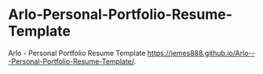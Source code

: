 # Arlo-Personal-Portfolio-Resume-Template
Arlo - Personal  Portfolio  Resume Template
https://jemes888.github.io/Arlo---Personal-Portfolio-Resume-Template/.
